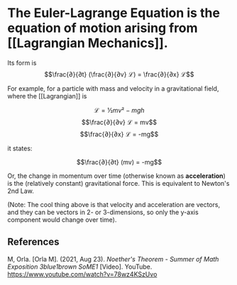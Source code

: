 # The Euler-Lagrange Equation is the equation of motion arising from [[Lagrangian Mechanics]].

Its form is $$\frac{∂}{∂t} (\frac{∂}{∂v} ℒ) = \frac{∂}{∂x} ℒ$$

For example, for a particle with mass and velocity in a gravitational field, where the [[Lagrangian]] is 

$$ℒ = ½mv² - mgh$$
$$\frac{∂}{∂v} ℒ = mv$$
$$\frac{∂}{∂x} ℒ = -mg$$

it states:

$$\frac{∂}{∂t} (mv) = -mg$$

Or, the change in momentum over time (otherwise known as **acceleration**) is the (relatively constant) gravitational force. This is equivalent to Newton's 2nd Law. 

(Note: The cool thing above is that velocity and acceleration are vectors, and they can be vectors in 2- or 3-dimensions, so only the y-axis component would change over time).

## References

M, Orla. \[Orla M\]. (2021, Aug 23). _Noether's Theorem - Summer of Math Exposition 3blue1brown SoME1_ \[Video\]. YouTube. https://www.youtube.com/watch?v=78wz4KSzUvo